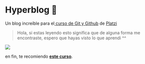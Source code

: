 # Hyperblog 💚
Un blog increíble para el[ curso de Git y Github](https://platzi.com/cursos/git-github/ " curso de Git y Github") de [Platzi](https://platzi.com/ "Platzi")
> Hola, si estas leyendo esto significa que de alguna forma me encontraste, espero que hayas visto lo que aprendi ^^

![](https://ar.pinterest.com/pin/557250153901876250/)

en fin, te recomiendo [**este curso**](https://platzi.com/cursos/git-github/ "a ver el curso").
